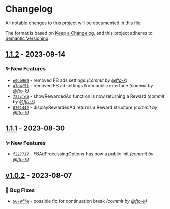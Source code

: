 # Changelog
All notable changes to this project will be documented in this file.

The format is based on [Keep a Changelog](https://keepachangelog.com/en/1.0.0/),
and this project adheres to [Semantic Versioning](https://semver.org/spec/v2.0.0.html).

## [1.1.2] - 2023-09-14
### :sparkles: New Features
- [`e0bb969`](https://github.com/cotyapps/KovaleeAds-iOS/commit/e0bb969495d8e948a8e873a5799051ca50deaa33) - removed FB ads settings *(commit by [@fto-k](https://github.com/fto-k))*
- [`a7d4f51`](https://github.com/cotyapps/KovaleeAds-iOS/commit/a7d4f511327edb0a31d7ee6fbad03db1926325ab) - removed FB ad settings from public interface *(commit by [@fto-k](https://github.com/fto-k))*
- [`722cfe5`](https://github.com/cotyapps/KovaleeAds-iOS/commit/722cfe58c40630fa5c0aebfd73883d81fde3a257) - showRewardedAd function is now returning a Reward *(commit by [@fto-k](https://github.com/fto-k))*
- [`0701442`](https://github.com/cotyapps/KovaleeAds-iOS/commit/0701442c2a4ec50809d6b8fb016760ac98c36c2c) - displayRewardedAd returns a Reward structure *(commit by [@fto-k](https://github.com/fto-k))*


## [1.1.1] - 2023-08-30
### :sparkles: New Features
- [`f227717`](https://github.com/cotyapps/KovaleeAds-iOS/commit/f2277172c844d737eaf05035fb6bd8b5cf3e1364) - FBAdProcessingOptions has now a public init *(commit by [@fto-k](https://github.com/fto-k))*


## [v1.0.2] - 2023-08-07
### :bug: Bug Fixes
- [`5679ffe`](https://github.com/cotyapps/KovaleeAds-iOS/commit/5679ffed434fb8bcfaf5e52d5b8e6db6258f7319) - possible fix for continuation break *(commit by [@fto-k](https://github.com/fto-k))*


[v1.0.2]: https://github.com/cotyapps/KovaleeAds-iOS/compare/v1.0.1...v1.0.2
[1.1.1]: https://github.com/cotyapps/KovaleeAds-iOS/compare/1.1.0...1.1.1
[1.1.2]: https://github.com/cotyapps/KovaleeAds-iOS/compare/1.1.1...1.1.2